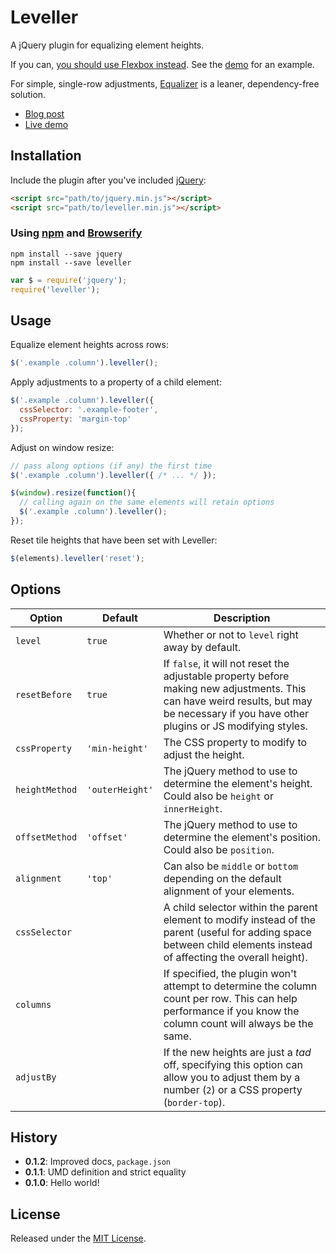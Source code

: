 # Leveller

A jQuery plugin for equalizing element heights.

If you can, [you should use Flexbox instead](http://css-tricks.com/snippets/css/a-guide-to-flexbox/). See the [demo]() for an example.

For simple, single-row adjustments, [Equalizer](https://github.com/skrajewski/Equalizer) is a leaner, dependency-free solution.

- [Blog post]()
- [Live demo]()

## Installation

Include the plugin after you've included [jQuery](http://jquery.com/):

```html
<script src="path/to/jquery.min.js"></script>
<script src="path/to/leveller.min.js"></script>
```

### Using [npm](https://www.npmjs.com/) and [Browserify](http://browserify.org/)

```
npm install --save jquery
npm install --save leveller
```
```javascript
var $ = require('jquery');
require('leveller');
```

## Usage

Equalize element heights across rows:

```javascript
$('.example .column').leveller();
```

Apply adjustments to a property of a child element:

```javascript
$('.example .column').leveller({
  cssSelector: '.example-footer',
  cssProperty: 'margin-top'
});
```

Adjust on window resize:

```javascript
// pass along options (if any) the first time
$('.example .column').leveller({ /* ... */ });

$(window).resize(function(){
  // calling again on the same elements will retain options
  $('.example .column').leveller();
});
```

Reset tile heights that have been set with Leveller:

```javascript
$(elements).leveller('reset');
```

## Options

Option | Default | Description
--- | --- | ---
`level` | `true` | Whether or not to `level` right away by default.
`resetBefore` | `true` | If `false`, it will not reset the adjustable property before making new adjustments. This can have weird results, but may be necessary if you have other plugins or JS modifying styles.
`cssProperty` | `'min-height'` | The CSS property to modify to adjust the height.
`heightMethod` | `'outerHeight'` | The jQuery method to use to determine the element's height. Could also be `height` or `innerHeight`.
`offsetMethod` | `'offset'` | The jQuery method to use to determine the element's position. Could also be `position`.
`alignment` | `'top'` | Can also be `middle` or `bottom` depending on the default alignment of your elements.
`cssSelector` | | A child selector within the parent element to modify instead of the parent (useful for adding space between child elements instead of affecting the overall height).
`columns` | | If specified, the plugin won't attempt to determine the column count per row. This can help performance if you know the column count will always be the same.
`adjustBy` | | If the new heights are just a _tad_ off, specifying this option can allow you to adjust them by a number (`2`) or a CSS property (`border-top`).

## History

- **0.1.2**: Improved docs, `package.json`
- **0.1.1**: UMD definition and strict equality
- **0.1.0**: Hello world!

## License

Released under the [MIT License](http://www.opensource.org/licenses/MIT).

